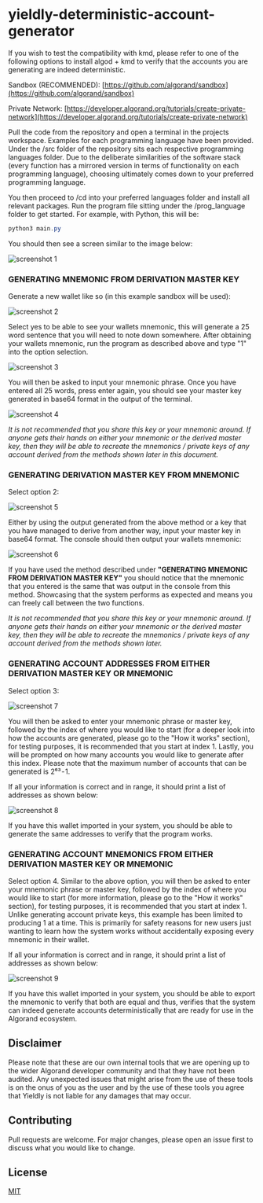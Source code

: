 # yieldly-deterministic-account-generator

If you wish to test the compatibility with kmd, please refer to one of the following options to install algod + kmd to verify that the accounts you are generating are indeed deterministic.

Sandbox (RECOMMENDED): [https://github.com/algorand/sandbox](https://github.com/algorand/sandbox)

Private Network: [https://developer.algorand.org/tutorials/create-private-network](https://developer.algorand.org/tutorials/create-private-network)

Pull the code from the repository and open a terminal in the projects workspace. Examples for each programming language have been provided. Under the /src folder of the repository sits each respective programming languages folder. Due to the deliberate similarities of the software stack (every function has a mirrored version in terms of functionality on each programming language), choosing ultimately comes down to your preferred programming language. 

You then proceed to /cd into your preferred languages folder and install all relevant packages.
Run the program file sitting under the /prog_language folder to get started. For example, with Python, this will be:

```powershell
python3 main.py
```

You should then see a screen similar to the image below:

![screenshot 1](./docs/1.png)

### GENERATING MNEMONIC FROM DERIVATION MASTER KEY

Generate a new wallet like so (in this example sandbox will be used):

![screenshot 2](./docs/2.png)

Select yes to be able to see your wallets mnemonic, this will generate a 25 word sentence that you will need to note down somewhere. After obtaining your wallets mnemonic, run the program as described above and type "1" into the option selection.

![screenshot 3](./docs/3.png)

You will then be asked to input your mnemonic phrase. Once you have entered all 25 words, press enter again, you should see your master key generated in base64 format in the output of the terminal.

![screenshot 4](./docs/4.png)

*It is not recommended that you share this key or your mnemonic around. If anyone gets their hands on either your mnemonic or the derived master key, then they will be able to recreate the mnemonics / private keys of any account derived from the methods shown later in this document.*

### GENERATING DERIVATION MASTER KEY FROM MNEMONIC

Select option 2:

![screenshot 5](./docs/5.png)

Either by using the output generated from the above method or a key that you have managed to derive from another way, input your master key in base64 format. The console should then output your wallets mnemonic:

![screenshot 6](./docs/6.png)

If you have used the method described under **"GENERATING MNEMONIC FROM DERIVATION MASTER KEY"** you should notice that the mnemonic that you entered is the same that was output in the console from this method. Showcasing that the system performs as expected and means you can freely call between the two functions.

*It is not recommended that you share this key or your mnemonic around. If anyone gets their hands on either your mnemonic or the derived master key, then they will be able to recreate the mnemonics / private keys of any account derived from the methods shown later.*

### GENERATING ACCOUNT ADDRESSES FROM EITHER DERIVATION MASTER KEY OR MNEMONIC
Select option 3:

![screenshot 7](./docs/7.png)

You will then be asked to enter your mnemonic phrase or master key, followed by the index of where you would like to start (for a deeper look into how the accounts are generated, please go to the "How it works" section), for testing purposes, it is recommended that you start at index 1. Lastly, you will be prompted on how many accounts you would like to generate after this index. Please note that the maximum number of accounts that can be generated is 2⁶³ - 1.

If all your information is correct and in range, it should print a list of addresses as shown below:

![screenshot 8](./docs/8.png)

If you have this wallet imported in your system, you should be able to generate the same addresses to verify that the program works.

### GENERATING ACCOUNT MNEMONICS FROM EITHER DERIVATION MASTER KEY OR MNEMONIC
Select option 4. Similar to the above option, you will then be asked to enter your mnemonic phrase or master key, followed by the index of where you would like to start (for more information, please go to the "How it works" section), for testing purposes, it is recommended that you start at index 1. Unlike generating account private keys, this example has been limited to producing 1 at a time. This is primarily for safety reasons for new users just wanting to learn how the system works without accidentally exposing every mnemonic in their wallet.

If all your information is correct and in range, it should print a list of addresses as shown below:

![screenshot 9](./docs/9.png)

If you have this wallet imported in your system, you should be able to export the mnemonic to verify that both are equal and thus, verifies that the system can indeed generate accounts deterministically that are ready for use in the Algorand ecosystem.

## Disclaimer
Please note that these are our own internal tools that we are opening up to the wider Algorand developer community and that they have not been audited. Any unexpected issues that might arise from the use of these tools is on the onus of you as the user and by the use of these tools you agree that Yieldly is not liable for any damages that may occur.

## Contributing
Pull requests are welcome. For major changes, please open an issue first to discuss what you would like to change.

## License
[MIT](https://choosealicense.com/licenses/mit/)